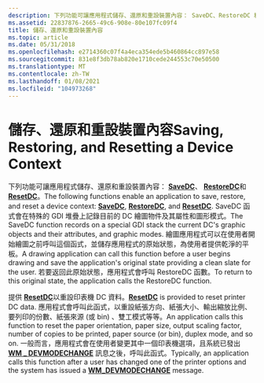 ```yaml
---
description: 下列功能可讓應用程式儲存、還原和重設裝置內容： SaveDC、RestoreDC 和 ResetDC。
ms.assetid: 22837876-2665-49c6-908e-80e107fc09f4
title: 儲存、還原和重設裝置內容
ms.topic: article
ms.date: 05/31/2018
ms.openlocfilehash: e2714360c07f4a4eca354ede5b460864cc897e58
ms.sourcegitcommit: 831e8f3db78ab820e1710cede244553c70e50500
ms.translationtype: MT
ms.contentlocale: zh-TW
ms.lasthandoff: 01/08/2021
ms.locfileid: "104973268"
---
```

# <a name="saving-restoring-and-resetting-a-device-context"></a><span data-ttu-id="9fdcd-103">儲存、還原和重設裝置內容</span><span class="sxs-lookup"><span data-stu-id="9fdcd-103">Saving, Restoring, and Resetting a Device Context</span></span>

<span data-ttu-id="9fdcd-104">下列功能可讓應用程式儲存、還原和重設裝置內容： [**SaveDC**](/windows/desktop/api/Wingdi/nf-wingdi-savedc)、 [**RestoreDC**](/windows/desktop/api/Wingdi/nf-wingdi-restoredc)和 [**ResetDC**](/windows/desktop/api/Wingdi/nf-wingdi-resetdca)。</span><span class="sxs-lookup"><span data-stu-id="9fdcd-104">The following functions enable an application to save, restore, and reset a device context: [**SaveDC**](/windows/desktop/api/Wingdi/nf-wingdi-savedc), [**RestoreDC**](/windows/desktop/api/Wingdi/nf-wingdi-restoredc), and [**ResetDC**](/windows/desktop/api/Wingdi/nf-wingdi-resetdca).</span></span> <span data-ttu-id="9fdcd-105">SaveDC 函式會在特殊的 GDI 堆疊上記錄目前的 DC 繪圖物件及其屬性和圖形模式。</span><span class="sxs-lookup"><span data-stu-id="9fdcd-105">The SaveDC function records on a special GDI stack the current DC's graphic objects and their attributes, and graphic modes.</span></span> <span data-ttu-id="9fdcd-106">繪圖應用程式可以在使用者開始繪圖之前呼叫這個函式，並儲存應用程式的原始狀態，為使用者提供乾淨的平板。</span><span class="sxs-lookup"><span data-stu-id="9fdcd-106">A drawing application can call this function before a user begins drawing and save the application's original state providing a clean slate for the user.</span></span> <span data-ttu-id="9fdcd-107">若要返回此原始狀態，應用程式會呼叫 RestoreDC 函數。</span><span class="sxs-lookup"><span data-stu-id="9fdcd-107">To return to this original state, the application calls the RestoreDC function.</span></span>

<span data-ttu-id="9fdcd-108">提供 [**ResetDC**](/windows/desktop/api/Wingdi/nf-wingdi-resetdca)以重設印表機 DC 資料。</span><span class="sxs-lookup"><span data-stu-id="9fdcd-108">[**ResetDC**](/windows/desktop/api/Wingdi/nf-wingdi-resetdca) is provided to reset printer DC data.</span></span> <span data-ttu-id="9fdcd-109">應用程式會呼叫此函式，以重設紙張方向、紙張大小、輸出縮放比例、要列印的份數、紙張來源 (或 bin) 、雙工模式等等。</span><span class="sxs-lookup"><span data-stu-id="9fdcd-109">An application calls this function to reset the paper orientation, paper size, output scaling factor, number of copies to be printed, paper source (or bin), duplex mode, and so on.</span></span> <span data-ttu-id="9fdcd-110">一般而言，應用程式會在使用者變更其中一個印表機選項，且系統已發出 [**WM \_ DEVMODECHANGE**](wm-devmodechange.md) 訊息之後，呼叫此函式。</span><span class="sxs-lookup"><span data-stu-id="9fdcd-110">Typically, an application calls this function after a user has changed one of the printer options and the system has issued a [**WM\_DEVMODECHANGE**](wm-devmodechange.md) message.</span></span>

 

 



